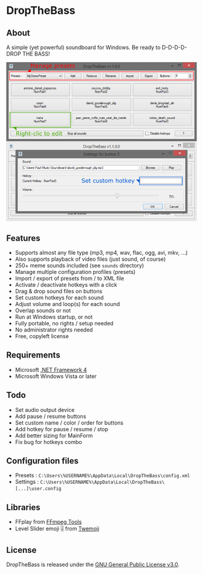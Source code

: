 # DropTheBass

## About
A simple (yet powerful) soundboard for Windows. Be ready to D-D-D-D-DROP THE BASS!

![](DropTheBass/resources/pictures/demo_1.png)
![](DropTheBass/resources/pictures/demo_2.png)

## Features

- Supports almost any file type (mp3, mp4, wav, flac, ogg, avi, mkv, ...)
- Also supports playback of video files (just sound, of course)
- 250+ meme sounds included (see `sounds` directory)
- Manage multiple configuration profiles (presets)
- Import / export of presets from / to XML file
- Activate / deactivate hotkeys with a click
- Drag & drop sound files on buttons
- Set custom hotkeys for each sound
- Adjust volume and loop(s) for each sound
- Overlap sounds or not
- Run at Windows startup, or not
- Fully portable, no rights / setup needed
- No administrator rights needed
- Free, copyleft license

## Requirements
- Microsoft [.NET Framework 4](https://www.microsoft.com/en-US/download/details.aspx?id=17851)
- Microsoft Windows Vista or later

## Todo
- Set audio output device
- Add pause / resume buttons
- Set custom name / color / order for buttons
- Add hotkey for pause / resume / stop
- Add better sizing for MainForm
- Fix bug for hotkeys combo

## Configuration files
- Presets : `C:\Users\%USERNAME%\AppData\Local\DropTheBass\config.xml`
- Settings : `C:\Users\%USERNAME%\AppData\Local\DropTheBass\[...]\user.config`

## Libraries
- FFplay from [FFmpeg Tools](https://www.ffmpeg.org/)
- Level Slider emoji :level_slider: from [Twemoji](https://github.com/twitter/twemoji)

## License
DropTheBass is released under the [GNU General Public License v3.0](https://www.gnu.org/licenses/gpl-3.0.fr.html).
